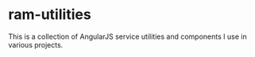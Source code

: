 # ram-utilities
This is a collection of AngularJS service utilities and components I use in various projects.
